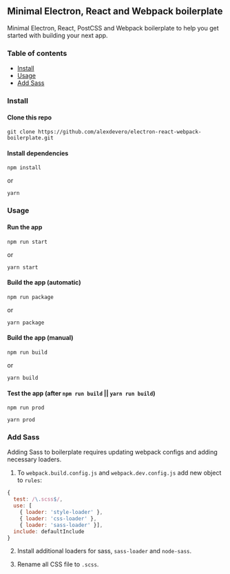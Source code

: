 ## Minimal Electron, React and Webpack boilerplate

Minimal Electron, React, PostCSS and Webpack boilerplate to help you get started with building your next app.

### Table of contents

* [Install](#install)
* [Usage](#usage)
* [Add Sass](#add-sass)

### Install

#### Clone this repo

```
git clone https://github.com/alexdevero/electron-react-webpack-boilerplate.git
```

#### Install dependencies

```
npm install
```
or
```
yarn
```

### Usage

#### Run the app

```
npm run start
```
or
```
yarn start
```

#### Build the app (automatic)

```
npm run package
```
or
```
yarn package
```

#### Build the app (manual)

```
npm run build
```
or
```
yarn build
```

#### Test the app (after `npm run build` || `yarn run build`)
```
npm run prod
```
```
yarn prod
```

### Add Sass

Adding Sass to boilerplate requires updating webpack configs and adding necessary loaders.

1) To `webpack.build.config.js` and `webpack.dev.config.js` add new object to `rules`:

```JavaScript
{
  test: /\.scss$/,
  use: [
    { loader: 'style-loader' },
    { loader: 'css-loader' },
    { loader: 'sass-loader' }],
  include: defaultInclude
}
```

2) Install additional loaders for sass, `sass-loader` and `node-sass`.

3) Rename all CSS file to `.scss`.

